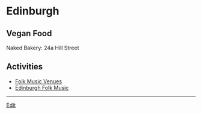 # Edinburgh

## Vegan Food

Naked Bakery: 24a Hill Street

## Activities

* [Folk Music Venues](https://theculturetrip.com/europe/united-kingdom/scotland/articles/the-10-best-places-to-listen-to-folk-music-in-edinburgh/)
* [Edinburgh Folk Music](https://www.visitingscotland.com/travel-blog/edinburgh-folk-music)

---

[Edit](https://github.com/DouglasUrner/UK-Places/blob/master/Edinburgh.md)
